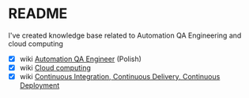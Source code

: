 # README
I've created knowledge base related to Automation QA Engineering and cloud computing

- [x] wiki [Automation QA Engineer] (Polish)
- [x] wiki [Cloud computing]
- [x] wiki [Continuous Integration, Continuous Delivery, Continuous Deployment]

[Automation QA Engineer]: quality-assurance-pl_PL.md
[Cloud computing]: cloud.md
[Continuous Integration, Continuous Delivery, Continuous Deployment]: ci-cd.md

